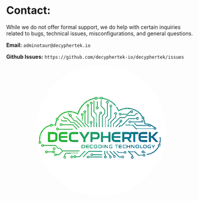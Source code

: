 
Contact:
========

While we do not offer formal support, we do help with certain inquiries related to bugs, technical issues, misconfigurations, and general questions.

**Email:** `adminotaur@decyphertek.io`

**Github Issues:** `https://github.com/decyphertek-io/decyphertek/issues`

<p align="center">
    <a href="https://decyphertek.io/" target="_blank" title="Decyphertek.io">
        <img src="https://github.com/decyphertek-io/configs/raw/main/Logos/decyphertek-clear-logo-512x512.png" 
             alt="Decyphertek.io" 
             width="350" 
             height="350" 
             style="border-radius: 50%; object-fit: cover;">
    </a>
</p>
  
